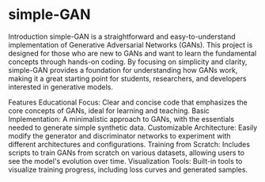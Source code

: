# simple-GAN

Introduction
simple-GAN is a straightforward and easy-to-understand implementation of Generative Adversarial Networks (GANs). This project is designed for those who are new to GANs and want to learn the fundamental concepts through hands-on coding. By focusing on simplicity and clarity, simple-GAN provides a foundation for understanding how GANs work, making it a great starting point for students, researchers, and developers interested in generative models.

Features
Educational Focus: Clear and concise code that emphasizes the core concepts of GANs, ideal for learning and teaching.
Basic Implementation: A minimalistic approach to GANs, with the essentials needed to generate simple synthetic data.
Customizable Architecture: Easily modify the generator and discriminator networks to experiment with different architectures and configurations.
Training from Scratch: Includes scripts to train GANs from scratch on various datasets, allowing users to see the model's evolution over time.
Visualization Tools: Built-in tools to visualize training progress, including loss curves and generated samples.
